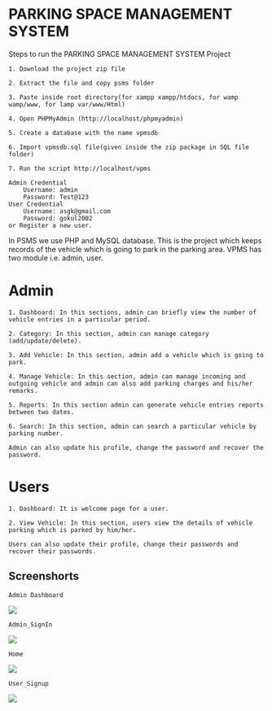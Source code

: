 # PARKING SPACE MANAGEMENT SYSTEM

Steps to run the PARKING SPACE MANAGEMENT SYSTEM Project

    1. Download the project zip file

    2. Extract the file and copy psms folder

    3. Paste inside root directory(for xampp xampp/htdocs, for wamp wamp/www, for lamp var/www/Html)

    4. Open PHPMyAdmin (http://localhost/phpmyadmin)

    5. Create a database with the name vpmsdb

    6. Import vpmsdb.sql file(given inside the zip package in SQL file folder)

    7. Run the script http://localhost/vpms

    Admin Credential
        Username: admin
        Password: Test@123
    User Credential
        Username: asgk@gmail.com
        Password: gokul2002
    or Register a new user.

In PSMS we use PHP and MySQL database. This is the project which keeps records of the vehicle which is going to park in the parking area. VPMS has two module i.e. admin, user.

# Admin

    1. Dashboard: In this sections, admin can briefly view the number of vehicle entries in a particular period.

    2. Category: In this section, admin can manage category (add/update/delete).

    3. Add Vehicle: In this section, admin add a vehicle which is going to park.

    4. Manage Vehicle: In this section, admin can manage incoming and outgoing vehicle and admin can also add parking charges and his/her remarks.

    5. Reports: In this section admin can generate vehicle entries reports between two dates.

    6. Search: In this section, admin can search a particular vehicle by parking number.

    Admin can also update his profile, change the password and recover the password.

# Users

    1. Dashboard: It is welcome page for a user.

    2. View Vehicle: In this section, users view the details of vehicle parking which is parked by him/her.

    Users can also update their profile, change their passwords and recover their passwords.
    
    
## Screenshorts

    Admin Dashboard

   <img src= "https://user-images.githubusercontent.com/103558082/235094247-47866d3f-990b-4631-99a0-8725f28cee84.png">
    
    Admin_SignIn
    
   <img src= "https://user-images.githubusercontent.com/103558082/235094330-9e07a205-642e-4b0d-890b-417d3464cf2c.png">

    Home
    
   <img src= "https://user-images.githubusercontent.com/103558082/235094362-df6136e7-a9d2-43b4-a7f2-30fdb43ae9b0.png">
    
    User_Signup
    
   <img src= "https://user-images.githubusercontent.com/103558082/235094428-04496dd3-fe84-4a0b-b78c-3bc6f7ce199e.png">
